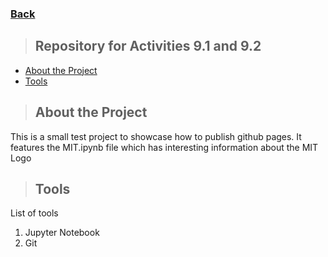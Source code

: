 ### [Back](https://laopmx.github.io/)
>## Repository for Activities 9.1 and 9.2
* [About the Project](#about)
* [Tools](#tools)

<a class="anchor" id="about"></a>

>## About the Project
This is a small test project to showcase how to publish github pages. It features the MIT.ipynb file which has interesting information about the MIT Logo

<a class="anchor" id="tools"></a>

>## Tools
List of tools
1. Jupyter Notebook
2. Git
